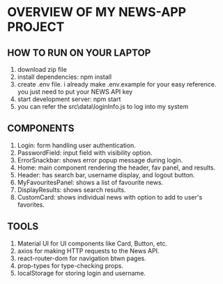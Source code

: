 # OVERVIEW OF MY NEWS-APP PROJECT

## HOW TO RUN ON YOUR LAPTOP
1. download zip file
2. install dependencies: npm install
3. create .env file. i already make .env.example for your easy reference. you just need to put your NEWS API key
4. start development server: npm start
5. you can refer the src\data\loginInfo.js to log into my system

## COMPONENTS
1. Login: form handling user authentication.
2. PasswordField: input field with visibility option.
3. ErrorSnackbar: shows error popup message during login.
4. Home: main component rendering the header, fav panel, and results.
5. Header: has search bar, username display, and logout button.
6. MyFavouritesPanel: shows a list of favourite news.
7. DisplayResults: shows search results.
8. CustomCard: shows individual news with option to add to user's favorites.

## TOOLS
1. Material UI for UI components like Card, Button, etc.
2. axios for making HTTP requests to the News API.
3. react-router-dom for navigation btwn pages.
4. prop-types for type-checking props.
5. localStorage for storing login and username.